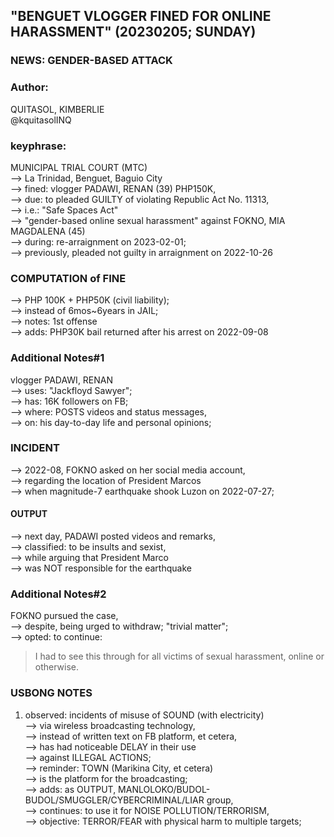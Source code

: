 ## "BENGUET VLOGGER FINED FOR ONLINE HARASSMENT" (20230205; SUNDAY)

### NEWS: GENDER-BASED ATTACK

### Author: 

QUITASOL, KIMBERLIE<br/>
@kquitasolINQ

### keyphrase: 

MUNICIPAL TRIAL COURT (MTC)<br/>
--> La Trinidad, Benguet, Baguio City<br/>
--> fined: vlogger PADAWI, RENAN (39) PHP150K,<br/>
--> due: to pleaded GUILTY of violating Republic Act No. 11313,<br/>
--> i.e.: "Safe Spaces Act"<br/>
--> "gender-based online sexual harassment" against FOKNO, MIA MAGDALENA (45)<br/>
--> during: re-arraignment on 2023-02-01;<br/>
--> previously, pleaded not guilty in arraignment on 2022-10-26

### COMPUTATION of FINE

--> PHP 100K + PHP50K (civil liability);<br/>
--> instead of 6mos~6years in JAIL;<br/>
--> notes: 1st offense <br/>
--> adds: PHP30K bail returned after his arrest on 2022-09-08

### Additional Notes#1

vlogger PADAWI, RENAN<br/>
--> uses: "Jackfloyd Sawyer";<br/>
--> has: 16K followers on FB;<br/>
--> where: POSTS videos and status messages,<br/>
--> on: his day-to-day life and personal opinions;

### INCIDENT

--> 2022-08, FOKNO asked on her social media account,<br/>
--> regarding the location of President Marcos <br/>
--> when magnitude-7 earthquake shook Luzon on 2022-07-27;

#### OUTPUT

--> next day, PADAWI posted videos and remarks,<br/>
--> classified: to be insults and sexist,<br/>
--> while arguing that President Marco <br/>
--> was NOT responsible for the earthquake

### Additional Notes#2

FOKNO pursued the case,<br/>
--> despite, being urged to withdraw; "trivial matter";<br/>
--> opted: to continue:

> I had to see this through for all victims of sexual harassment, online or otherwise.

### USBONG NOTES

1) observed: incidents of misuse of SOUND (with electricity)<br/> 
--> via wireless broadcasting technology,<br/>
--> instead of written text on FB platform, et cetera, <br/>
--> has had noticeable DELAY in their use<br/>
--> against ILLEGAL ACTIONS;<br/>
--> reminder: TOWN (Marikina City, et cetera) <br/>
--> is the platform for the broadcasting;<br/>
--> adds: as OUTPUT, MANLOLOKO/BUDOL-BUDOL/SMUGGLER/CYBERCRIMINAL/LIAR group,<br/>
--> continues: to use it for NOISE POLLUTION/TERRORISM,<br/>
--> objective: TERROR/FEAR with physical harm to multiple targets;

